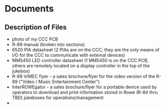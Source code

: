 # Documents

## Description of Files

- photo of my CCC PCB 
- R-89 manual (broken into sections)
- 6520 PIA datasheet (2 PIAs are on the CCC; they are the only means of I/O for the CCC to communicate with external devices)
- MM5450 LED controller datasheet (1 MM5450 is on the CCC PCB, others are remotely located on a display controller in the top of the jukebox)
- R-89 V/MEC flyer - a sales brochure/flyer for the video version of the R-89 ("Video / Music Entertainment Center")
- InterROWEgator - a sales brochure/flyer for a portable device used by operators to download and print information stored in Rowe (R-84 thru TBD) jukeboxes for operations/management
- 
